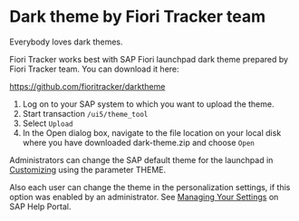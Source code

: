 # Dark theme by Fiori Tracker team

Everybody loves dark themes. 

Fiori Tracker works best with SAP Fiori launchpad dark theme prepared by Fiori Tracker team. You can download it here:

https://github.com/fioritracker/darktheme

1. Log on to your SAP system to which you want to upload the theme.
2. Start transaction `/ui5/theme_tool`
3. Select `Upload`
4. In the Open dialog box, navigate to the file location on your local disk where you have downloaded dark-theme.zip and choose `Open`


Administrators can change the SAP default theme for the launchpad in [Customizing](https://help.sap.com/viewer/a7b390faab1140c087b8926571e942b7/7.52.4/en-US/2d5c898cb0d343519a716f7fab746b8a.html) using the parameter THEME.


Also each user can change the theme in the personalization settings, if this option was enabled by an administrator. See [Managing Your Settings](https://help.sap.com/viewer/a7b390faab1140c087b8926571e942b7/7.52.4/en-US/5bc5a24e86a14feea5f2d223d4abf1a4.html) on SAP Help Portal.